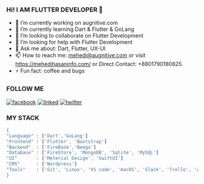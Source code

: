 ### Hi! I AM FLUTTER DEVELOPER 👋


- 🔭 I’m currently working on augnitive.com 
- 🌱 I’m currently learning Dart & Flutter & GoLang
- 👯 I’m looking to collaborate on Flutter Development
- 🤔 I’m looking for help with Flutter Development
- 💬 Ask me about: Dart, Flutter, UX-UI
- 📫 How to reach me: mehedi@augnitive.com or visit https://mehedihasaninfo.com/ or Direct Contact: +8801790180825
- ⚡ Fun fact: coffee and bugs

### FOLLOW ME

[![facebook](https://user-images.githubusercontent.com/29401466/87295335-d7e8aa80-c526-11ea-99be-ca20ba013a85.png)](https://web.facebook.com/vipmehedi/)
[![linked](https://user-images.githubusercontent.com/29401466/87295135-935d0f00-c526-11ea-8f5a-208be1bd116d.png)](https://www.linkedin.com/in/jpmehedi/)
[![twitter](https://user-images.githubusercontent.com/29401466/87295693-62310e80-c527-11ea-8953-f2bc8a81f622.png)](https://twitter.com/jpmehedi/)







### MY STACK

``` Dart & Golang
{
"Language" : ['Dart','GoLang']
"Frontend" : ['Flutter', 'Bootstrap']
"Backend"  : ['FireBase','Beego']
"Database" : ['FireStore', 'MongoDB', 'Sqlite', 'MySQL']
"UI"       : ['Meterial Design', 'SwiftUI']
"CMS"      : ['Wordpress']
"Tools"    : ['Git', 'Linux', 'VS code', 'macOS', 'Slack', 'Trello', 'Android Studio', 'Adobe XD', 'Figma', 'Xcode', 'Dart Dev Tool']
}

```


